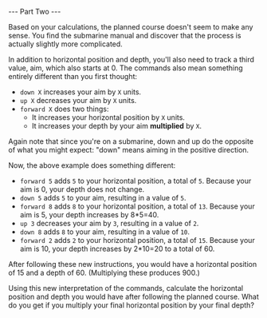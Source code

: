 --- Part Two ---

Based on your calculations, the planned course doesn't seem to make any sense. You find the submarine manual and discover that the process is actually slightly more complicated.

In addition to horizontal position and depth, you'll also need to track a third value, aim, which also starts at 0. The commands also mean something entirely different than you first thought:

- `down X` increases your aim by `X` units.
- `up X` decreases your aim by `X` units. 
- `forward X` does two things:
    - It increases your horizontal position by `X` units. 
    - It increases your depth by your aim **multiplied** by `X`.

Again note that since you're on a submarine, down and up do the opposite of what you might expect: "down" means aiming in the positive direction.

Now, the above example does something different:

- `forward 5` adds `5` to your horizontal position, a total of `5`. Because your aim is 0, your depth does not change. 
- `down 5` adds `5` to your aim, resulting in a value of `5`.
- `forward 8` adds `8` to your horizontal position, a total of `13`. Because your aim is 5, your depth increases by 8*5=40. 
- `up 3` decreases your aim by `3`, resulting in a value of `2`. 
- `down 8` adds `8` to your aim, resulting in a value of `10`. 
- `forward 2` adds `2` to your horizontal position, a total of `15`. Because your aim is 10, your depth increases by 2*10=20 to a total of 60.

After following these new instructions, you would have a horizontal position of 15 and a depth of 60. (Multiplying these produces 900.)

Using this new interpretation of the commands, calculate the horizontal position and depth you would have after following the planned course. What do you get if you multiply your final horizontal position by your final depth?
